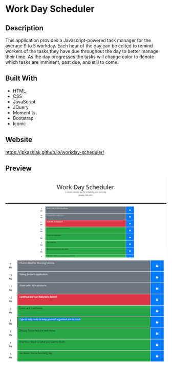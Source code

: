 # Work Day Scheduler
## Description
This application provides a Javascript-powered task manager for the average 9 to 5 workday.
Each hour of the day can be edited to remind workers of the tasks they have due throughout the day to better manage their time.
As the day progresses the tasks will change color to denote which tasks are imminent, past due, and still to come.
## Built With
* HTML
* CSS
* JavaScript
* JQuery
* Moment.js
* Bootstrap
* Iconic
## Website
https://jpkashlak.github.io/workday-scheduler/
## Preview
![screenshot1](./assets/images/screenshot1.png)
![screenshot2](./assets/images/screenshot2.png)
